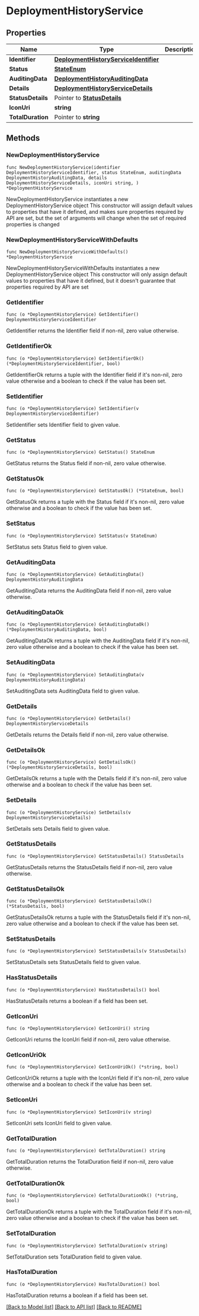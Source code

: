 # DeploymentHistoryService

## Properties

Name | Type | Description | Notes
------------ | ------------- | ------------- | -------------
**Identifier** | [**DeploymentHistoryServiceIdentifier**](DeploymentHistoryServiceIdentifier.md) |  | 
**Status** | [**StateEnum**](StateEnum.md) |  | 
**AuditingData** | [**DeploymentHistoryAuditingData**](DeploymentHistoryAuditingData.md) |  | 
**Details** | [**DeploymentHistoryServiceDetails**](DeploymentHistoryServiceDetails.md) |  | 
**StatusDetails** | Pointer to [**StatusDetails**](StatusDetails.md) |  | [optional] 
**IconUri** | **string** |  | 
**TotalDuration** | Pointer to **string** |  | [optional] 

## Methods

### NewDeploymentHistoryService

`func NewDeploymentHistoryService(identifier DeploymentHistoryServiceIdentifier, status StateEnum, auditingData DeploymentHistoryAuditingData, details DeploymentHistoryServiceDetails, iconUri string, ) *DeploymentHistoryService`

NewDeploymentHistoryService instantiates a new DeploymentHistoryService object
This constructor will assign default values to properties that have it defined,
and makes sure properties required by API are set, but the set of arguments
will change when the set of required properties is changed

### NewDeploymentHistoryServiceWithDefaults

`func NewDeploymentHistoryServiceWithDefaults() *DeploymentHistoryService`

NewDeploymentHistoryServiceWithDefaults instantiates a new DeploymentHistoryService object
This constructor will only assign default values to properties that have it defined,
but it doesn't guarantee that properties required by API are set

### GetIdentifier

`func (o *DeploymentHistoryService) GetIdentifier() DeploymentHistoryServiceIdentifier`

GetIdentifier returns the Identifier field if non-nil, zero value otherwise.

### GetIdentifierOk

`func (o *DeploymentHistoryService) GetIdentifierOk() (*DeploymentHistoryServiceIdentifier, bool)`

GetIdentifierOk returns a tuple with the Identifier field if it's non-nil, zero value otherwise
and a boolean to check if the value has been set.

### SetIdentifier

`func (o *DeploymentHistoryService) SetIdentifier(v DeploymentHistoryServiceIdentifier)`

SetIdentifier sets Identifier field to given value.


### GetStatus

`func (o *DeploymentHistoryService) GetStatus() StateEnum`

GetStatus returns the Status field if non-nil, zero value otherwise.

### GetStatusOk

`func (o *DeploymentHistoryService) GetStatusOk() (*StateEnum, bool)`

GetStatusOk returns a tuple with the Status field if it's non-nil, zero value otherwise
and a boolean to check if the value has been set.

### SetStatus

`func (o *DeploymentHistoryService) SetStatus(v StateEnum)`

SetStatus sets Status field to given value.


### GetAuditingData

`func (o *DeploymentHistoryService) GetAuditingData() DeploymentHistoryAuditingData`

GetAuditingData returns the AuditingData field if non-nil, zero value otherwise.

### GetAuditingDataOk

`func (o *DeploymentHistoryService) GetAuditingDataOk() (*DeploymentHistoryAuditingData, bool)`

GetAuditingDataOk returns a tuple with the AuditingData field if it's non-nil, zero value otherwise
and a boolean to check if the value has been set.

### SetAuditingData

`func (o *DeploymentHistoryService) SetAuditingData(v DeploymentHistoryAuditingData)`

SetAuditingData sets AuditingData field to given value.


### GetDetails

`func (o *DeploymentHistoryService) GetDetails() DeploymentHistoryServiceDetails`

GetDetails returns the Details field if non-nil, zero value otherwise.

### GetDetailsOk

`func (o *DeploymentHistoryService) GetDetailsOk() (*DeploymentHistoryServiceDetails, bool)`

GetDetailsOk returns a tuple with the Details field if it's non-nil, zero value otherwise
and a boolean to check if the value has been set.

### SetDetails

`func (o *DeploymentHistoryService) SetDetails(v DeploymentHistoryServiceDetails)`

SetDetails sets Details field to given value.


### GetStatusDetails

`func (o *DeploymentHistoryService) GetStatusDetails() StatusDetails`

GetStatusDetails returns the StatusDetails field if non-nil, zero value otherwise.

### GetStatusDetailsOk

`func (o *DeploymentHistoryService) GetStatusDetailsOk() (*StatusDetails, bool)`

GetStatusDetailsOk returns a tuple with the StatusDetails field if it's non-nil, zero value otherwise
and a boolean to check if the value has been set.

### SetStatusDetails

`func (o *DeploymentHistoryService) SetStatusDetails(v StatusDetails)`

SetStatusDetails sets StatusDetails field to given value.

### HasStatusDetails

`func (o *DeploymentHistoryService) HasStatusDetails() bool`

HasStatusDetails returns a boolean if a field has been set.

### GetIconUri

`func (o *DeploymentHistoryService) GetIconUri() string`

GetIconUri returns the IconUri field if non-nil, zero value otherwise.

### GetIconUriOk

`func (o *DeploymentHistoryService) GetIconUriOk() (*string, bool)`

GetIconUriOk returns a tuple with the IconUri field if it's non-nil, zero value otherwise
and a boolean to check if the value has been set.

### SetIconUri

`func (o *DeploymentHistoryService) SetIconUri(v string)`

SetIconUri sets IconUri field to given value.


### GetTotalDuration

`func (o *DeploymentHistoryService) GetTotalDuration() string`

GetTotalDuration returns the TotalDuration field if non-nil, zero value otherwise.

### GetTotalDurationOk

`func (o *DeploymentHistoryService) GetTotalDurationOk() (*string, bool)`

GetTotalDurationOk returns a tuple with the TotalDuration field if it's non-nil, zero value otherwise
and a boolean to check if the value has been set.

### SetTotalDuration

`func (o *DeploymentHistoryService) SetTotalDuration(v string)`

SetTotalDuration sets TotalDuration field to given value.

### HasTotalDuration

`func (o *DeploymentHistoryService) HasTotalDuration() bool`

HasTotalDuration returns a boolean if a field has been set.


[[Back to Model list]](../README.md#documentation-for-models) [[Back to API list]](../README.md#documentation-for-api-endpoints) [[Back to README]](../README.md)



